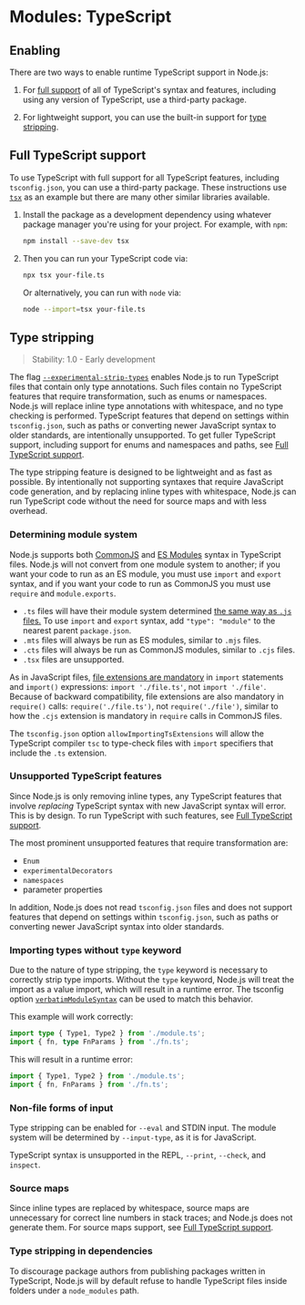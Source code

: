 # Modules: TypeScript

## Enabling

There are two ways to enable runtime TypeScript support in Node.js:

1. For [full support][] of all of TypeScript's syntax and features, including
   using any version of TypeScript, use a third-party package.

2. For lightweight support, you can use the built-in support for
   [type stripping][].

## Full TypeScript support

To use TypeScript with full support for all TypeScript features, including
`tsconfig.json`, you can use a third-party package. These instructions use
[`tsx`][] as an example but there are many other similar libraries available.

1. Install the package as a development dependency using whatever package
   manager you're using for your project. For example, with `npm`:

   ```bash
   npm install --save-dev tsx
   ```

2. Then you can run your TypeScript code via:

   ```bash
   npx tsx your-file.ts
   ```

   Or alternatively, you can run with `node` via:

   ```bash
   node --import=tsx your-file.ts
   ```

## Type stripping

<!-- YAML
added: REPLACEME
-->

> Stability: 1.0 - Early development

The flag [`--experimental-strip-types`][] enables Node.js to run TypeScript
files that contain only type annotations. Such files contain no TypeScript
features that require transformation, such as enums or namespaces. Node.js will
replace inline type annotations with whitespace, and no type checking is
performed. TypeScript features that depend on settings within `tsconfig.json`,
such as paths or converting newer JavaScript syntax to older standards, are
intentionally unsupported. To get fuller TypeScript support, including support
for enums and namespaces and paths, see [Full TypeScript support][].

The type stripping feature is designed to be lightweight and as fast as
possible. By intentionally not supporting syntaxes that require JavaScript code
generation, and by replacing inline types with whitespace, Node.js can run
TypeScript code without the need for source maps and with less overhead.

### Determining module system

Node.js supports both [CommonJS][] and [ES Modules][] syntax in TypeScript
files. Node.js will not convert from one module system to another; if you want
your code to run as an ES module, you must use `import` and `export` syntax, and
if you want your code to run as CommonJS you must use `require` and
`module.exports`.

* `.ts` files will have their module system determined [the same way as `.js`
  files.][] To use `import` and `export` syntax, add `"type": "module"` to the
  nearest parent `package.json`.
* `.mts` files will always be run as ES modules, similar to `.mjs` files.
* `.cts` files will always be run as CommonJS modules, similar to `.cjs` files.
* `.tsx` files are unsupported.

As in JavaScript files, [file extensions are mandatory][] in `import` statements
and `import()` expressions: `import './file.ts'`, not `import './file'`. Because
of backward compatibility, file extensions are also mandatory in `require()`
calls: `require('./file.ts')`, not `require('./file')`, similar to how the
`.cjs` extension is mandatory in `require` calls in CommonJS files.

The `tsconfig.json` option `allowImportingTsExtensions` will allow the
TypeScript compiler `tsc` to type-check files with `import` specifiers that
include the `.ts` extension.

### Unsupported TypeScript features

Since Node.js is only removing inline types, any TypeScript features that
involve _replacing_ TypeScript syntax with new JavaScript syntax will error.
This is by design. To run TypeScript with such features, see
[Full TypeScript support][].

The most prominent unsupported features that require transformation are:

* `Enum`
* `experimentalDecorators`
* `namespaces`
* parameter properties

In addition, Node.js does not read `tsconfig.json` files and does not support
features that depend on settings within `tsconfig.json`, such as paths or
converting newer JavaScript syntax into older standards.

### Importing types without `type` keyword

Due to the nature of type stripping, the `type` keyword is necessary to
correctly strip type imports. Without the `type` keyword, Node.js will treat the
import as a value import, which will result in a runtime error. The tsconfig
option [`verbatimModuleSyntax`][] can be used to match this behavior.

This example will work correctly:

```ts
import type { Type1, Type2 } from './module.ts';
import { fn, type FnParams } from './fn.ts';
```

This will result in a runtime error:

```ts
import { Type1, Type2 } from './module.ts';
import { fn, FnParams } from './fn.ts';
```

### Non-file forms of input

Type stripping can be enabled for `--eval` and STDIN input. The module system
will be determined by `--input-type`, as it is for JavaScript.

TypeScript syntax is unsupported in the REPL, `--print`, `--check`, and
`inspect`.

### Source maps

Since inline types are replaced by whitespace, source maps are unnecessary for
correct line numbers in stack traces; and Node.js does not generate them. For
source maps support, see [Full TypeScript support][].

### Type stripping in dependencies

To discourage package authors from publishing packages written in TypeScript,
Node.js will by default refuse to handle TypeScript files inside folders under
a `node_modules` path.

[CommonJS]: modules.md
[ES Modules]: esm.md
[Full TypeScript support]: #full-typescript-support
[`--experimental-strip-types`]: cli.md#--experimental-strip-types
[`tsx`]: https://tsx.is/
[`verbatimModuleSyntax`]: https://www.typescriptlang.org/tsconfig/#verbatimModuleSyntax
[file extensions are mandatory]: esm.md#mandatory-file-extensions
[full support]: #full-typescript-support
[the same way as `.js` files.]: packages.md#determining-module-system
[type stripping]: #type-stripping
